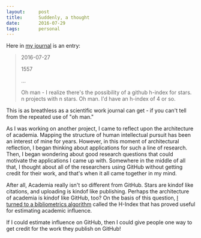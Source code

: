 ```yaml
---
layout:     post
title:      Suddenly, a thought
date:       2016-07-29
tags:       personal
---
```


Here in [my journal](http://gthnk.com) is an entry:

> 2016-07-27
>
> 1557
>
> ...
>
> Oh man - I realize there's the possibility of a github h-index for stars. n projects with n stars. Oh man. I'd have an h-index of 4 or so.

This is as breathless as a scientific work journal can get - if you can't tell from the repeated use of "oh man."

As I was working on another project, I came to reflect upon the architecture of academia.  Mapping the structure of human intellectual pursuit has been an interest of mine for years.  However, in this moment of architectural reflection, I began thinking about applications for such a line of research.  Then, I began wondering about good research questions that could motivate the applications I came up with.  Somewhere in the middle of all that, I thought about all of the researchers using GitHub without getting credit for their work, and that's when it all came together in my mind.

After all, Academia really isn't so different from GitHub.  Stars are kindof like citations, and uploading is kindof like publishing.  Perhaps the architecture of academia is kindof like GitHub, too?  On the basis of this question, [I turned to a bibliometrics algorithm](/about/) called the H-Index that has proved useful for estimating academic influence.

If I could estimate influence on GitHub, then I could give people one way to get credit for the work they publish on GitHub!
